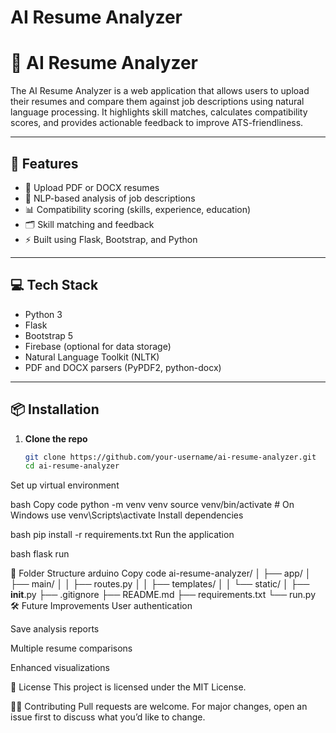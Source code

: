 # AI Resume Analyzer
# 🧠 AI Resume Analyzer

The AI Resume Analyzer is a web application that allows users to upload their resumes and compare them against job descriptions using natural language processing. It highlights skill matches, calculates compatibility scores, and provides actionable feedback to improve ATS-friendliness.

---

## 🚀 Features

- 📄 Upload PDF or DOCX resumes
- 🧠 NLP-based analysis of job descriptions
- 📊 Compatibility scoring (skills, experience, education)
- 🗂 Skill matching and feedback
- ⚡ Built using Flask, Bootstrap, and Python

---

## 💻 Tech Stack

- Python 3
- Flask
- Bootstrap 5
- Firebase (optional for data storage)
- Natural Language Toolkit (NLTK)
- PDF and DOCX parsers (PyPDF2, python-docx)

---

## 📦 Installation

1. **Clone the repo**
   ```bash
   git clone https://github.com/your-username/ai-resume-analyzer.git
   cd ai-resume-analyzer
Set up virtual environment

bash
Copy code
python -m venv venv
source venv/bin/activate  # On Windows use venv\Scripts\activate
Install dependencies


bash
pip install -r requirements.txt
Run the application

bash
flask run


📁 Folder Structure
arduino
Copy code
ai-resume-analyzer/
│
├── app/
│   ├── main/
│   │   ├── routes.py
│   │   ├── templates/
│   │   └── static/
│   ├── __init__.py
├── .gitignore
├── README.md
├── requirements.txt
└── run.py
🛠️ Future Improvements
User authentication

Save analysis reports

Multiple resume comparisons

Enhanced visualizations

📄 License
This project is licensed under the MIT License.

🙋‍♂️ Contributing
Pull requests are welcome. For major changes, open an issue first to discuss what you’d like to change.






